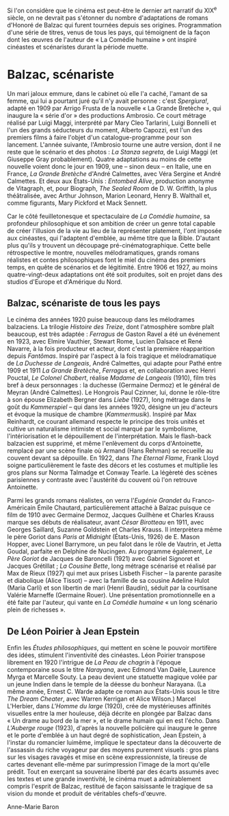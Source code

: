 Si l'on considère que le cinéma est peut-être le dernier art narratif du XIX<sup>e</sup> siècle, on ne devrait pas s'étonner du nombre d'adaptations de romans d'Honoré de Balzac qui furent tournées depuis ses origines. Programmation d'une série de titres, venus de tous les pays, qui témoignent de la façon dont les œuvres de l'auteur de «&nbsp;La Comédie humaine&nbsp;» ont inspiré cinéastes et scénaristes durant la période muette.

# Balzac, scénariste

Un mari jaloux emmure, dans le cabinet où elle l'a caché, l'amant de sa femme, qui lui a pourtant juré qu'il n'y avait personne&nbsp;: c'est *Spergiura!*, adapté en 1909 par Arrigo Frusta de la nouvelle «&nbsp;La Grande Bretèche&nbsp;», qui inaugure la «&nbsp;série d'or&nbsp;» des productions Ambrosio. Ce court métrage réalisé par Luigi Maggi, interprété par Mary Cleo Tarlarini, Luigi Bonnelli et l'un des grands séducteurs du moment, Alberto Capozzi, est l'un des premiers films à faire l'objet d'un catalogue-programme pour son lancement. L'année suivante, l'Ambrosio tourne une autre version, dont il ne reste que le scénario et des photos&nbsp;: *La Stanza segreta*, de Luigi Maggi (et Giuseppe Gray probablement). Quatre adaptations au moins de cette nouvelle voient donc le jour en 1909, une&nbsp;–&nbsp;sinon deux&nbsp;–&nbsp;en Italie, une en France, *La Grande Bretèche* d'André Calmettes, avec Véra Sergine et André Calmettes. Et deux aux États-Unis&nbsp;: *Entombed Alive*, production anonyme de Vitagraph, et, pour Biograph, *The Sealed Room* de D.&nbsp;W.&nbsp;Griffith, la plus théâtralisée, avec Arthur Johnson, Marion Leonard, Henry B. Walthall et, comme figurants, Mary Pickford et Mack Sennett.

Car le côté feuilletonesque et spectaculaire de *La Comédie humaine*, sa profondeur philosophique et son ambition de créer un genre total capable de créer l'illusion de la vie au lieu de la représenter platement, l'ont imposée aux cinéastes, qui l'adaptent d'emblée, au même titre que la Bible. D'autant plus qu'ils y trouvent un découpage pré-cinématographique. Cette belle rétrospective le montre, nouvelles mélodramatiques, grands romans réalistes et contes philosophiques font le miel du cinéma des premiers temps, en quête de scénarios et de légitimité. Entre 1906 et 1927, au moins quatre-vingt-deux adaptations ont été soit produites, soit en projet dans des studios d'Europe et d'Amérique du Nord.

## Balzac, scénariste de tous les pays

Le cinéma des années 1920 puise beaucoup dans les mélodrames balzaciens. La trilogie *Histoire des Treize*, dont l'atmosphère sombre plaît beaucoup, est très adaptée&nbsp;: *Ferragus* de Gaston Ravel a été un événement en 1923, avec Elmire Vauthier, Stewart Rome, Lucien Dalsace et René Navarre, à la fois producteur et acteur, dont c'est la première réapparition depuis *Fantômas*. Inspiré par l'aspect à la fois tragique et mélodramatique de *La Duchesse de Langeais*, André Calmettes, qui adapte pour Pathé entre 1909 et 1911 *La Grande Bretèche*, *Ferragus* et, en collaboration avec Henri Pouctal, *Le Colonel Chabert*, réalise *Madame de Langeais* (1910), film très bref à deux personnages&nbsp;: la duchesse (Germaine Dermoz) et le général de Meyran (André Calmettes). Le Hongrois Paul Czinner, lui, donne le rôle-titre à son épouse Elizabeth Bergner dans *Liebe* (1927), long métrage dans le goût du *Kammerspiel*&nbsp;–&nbsp;qui dans les années 1920, désigne un jeu d'acteurs et évoque la musique de chambre (*Kammermusik*). Inspiré par Max Reinhardt, ce courant allemand respecte le principe des trois unités et cultive un naturalisme intimiste et social marqué par le symbolisme, l'intériorisation et le dépouillement de l'interprétation. Mais le flash-back balzacien est supprimé, et même l'enlèvement du corps d'Antoinette, remplacé par une scène finale où Armand (Hans Rehman) se recueille au couvent devant sa dépouille. En 1922, dans *The Eternal Flame*, Frank Lloyd soigne particulièrement le faste des décors et les costumes et multiplie les gros plans sur Norma Talmadge et Conway Tearle. La légèreté des scènes parisiennes y contraste avec l'austérité du couvent où l'on retrouve Antoinette.

Parmi les grands romans réalistes, on verra l'*Eugénie Grandet* du Franco-Américain Émile Chautard, particulièrement attaché à Balzac puisque ce film de 1910 avec Germaine Dermoz, Jacques Guilhène et Charles Krauss marque ses débuts de réalisateur, avant *César Birotteau* en 1911, avec Georges Saillard, Suzanne Goldstein et Charles Krauss. Il interprètera même le père Goriot dans *Paris at Midnight* (États-Unis, 1926) de E. Mason Hopper, avec Lionel Barrymore, un peu falot dans le rôle de Vautrin, et Jetta Goudal, parfaite en Delphine de Nucingen. Au programme également, *Le Père Goriot* de Jacques de Baroncelli (1921) avec Gabriel Signoret et Jacques Grétillat&nbsp;; *La Cousine Bette*, long métrage scénarisé et réalisé par Max de Rieux (1927) qui met aux prises Lisbeth Fischer&nbsp;–&nbsp;la parente parasite et diabolique (Alice Tissot)&nbsp;–&nbsp;avec la famille de sa cousine Adeline Hulot (Maria Carli) et son libertin de mari (Henri Baudin), séduit par la courtisane Valérie Marneffe (Germaine Rouer). Une présentation promotionnelle en a été faite par l'auteur, qui vante en *La Comédie humaine* «&nbsp;un long scénario plein de richesses&nbsp;».

## De Léon Poirier à Jean Epstein

Enfin les *Études philosophiques*, qui mettent en scène le pouvoir mortifère des idées, stimulent l'inventivité des cinéastes. Léon Poirier transpose librement en 1920 l'intrigue de *La Peau de chagrin* à l'époque contemporaine sous le titre *Narayana*, avec Edmond Van Daële, Laurence Myrga et Marcelle Souty. La peau devient une statuette magique volée par un jeune Indien dans le temple de la déesse du bonheur Narayana. (La même année, Ernest C. Warde adapte ce roman aux États-Unis sous le titre *The Dream Cheater*, avec Warren Kerrigan et Alice Wilson.) Marcel L'Herbier, dans *L'Homme du large* (1920), crée de mystérieuses affinités visuelles entre la mer houleuse, déjà décrite en plongée par Balzac dans «&nbsp;Un drame au bord de la mer&nbsp;», et le drame humain qui en est l'écho. Dans *L'Auberge rouge* (1923), d'après la nouvelle policière qui inaugure le genre et le porte d'emblée à un haut degré de sophistication, Jean Epstein, à l'instar du romancier luimême, implique le spectateur dans la découverte de l'assassin du riche voyageur par des moyens purement visuels&nbsp;: gros plans sur les visages ravagés et mise en scène expressionniste, la tireuse de cartes devenant elle-même par surimpression l'image de la mort qu'elle prédit. Tout en exerçant sa souveraine liberté par des écarts assumés avec les textes et une grande inventivité, le cinéma muet a admirablement compris l'esprit de Balzac, restitué de façon saisissante le tragique de sa vision du monde et produit de véritables chefs-d'œuvre.

Anne-Marie Baron